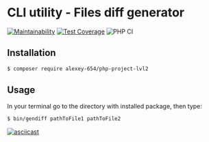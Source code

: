 # CLI utility - Files diff generator

[![Maintainability](https://api.codeclimate.com/v1/badges/3703746e8f3a2cb9f918/maintainability)](https://codeclimate.com/github/Alexey-654/php-project-lvl2/maintainability) [![Test Coverage](https://api.codeclimate.com/v1/badges/3703746e8f3a2cb9f918/test_coverage)](https://codeclimate.com/github/Alexey-654/php-project-lvl2/test_coverage) ![PHP CI](https://github.com/Alexey-654/php-project-lvl2/workflows/PHP%20CI/badge.svg)



## Installation
```bash
$ composer require alexey-654/php-project-lvl2
```

## Usage
In your terminal go to the directory with installed package, then type:
```bash
$ bin/gendiff pathToFile1 pathToFile2
```
[![asciicast](https://asciinema.org/a/PZwGvdCgvODZMn54MAh6YgHQY.svg)](https://asciinema.org/a/PZwGvdCgvODZMn54MAh6YgHQY)
